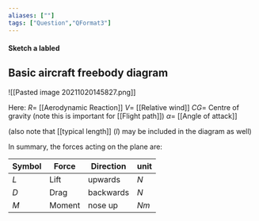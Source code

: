 ```yaml
---
aliases: [""]
tags: ["Question","QFormat3"]
---
```


#### Sketch a labled 
## Basic aircraft freebody diagram
![[Pasted image 20211020145827.png]]

Here:
$R =$ [[Aerodynamic Reaction]]
$V =$ [[Relative wind]]
$CG =$ Centre of gravity (note this is important for [[Flight path]])
$\alpha =$ [[Angle of attack]]

(also note that [[typical length]] ($l$) may be included in the diagram as well)

In summary, the forces acting on the plane are:

| Symbol | Force  | Direction | unit |
| ------ | ------ | --------- | ---- |
| $L$    | Lift   | upwards   | $N$  |
| $D$    | Drag   | backwards | $N$  |
| $M$    | Moment | nose up   | $Nm$ |
